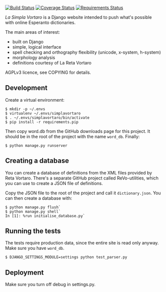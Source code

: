 [![Build Status](https://travis-ci.org/Wilfred/simpla-vortaro.svg?branch=master)](https://travis-ci.org/Wilfred/simpla-vortaro)
[![Coverage Status](https://img.shields.io/coveralls/Wilfred/simpla-vortaro.svg)](https://coveralls.io/r/Wilfred/simpla-vortaro?branch=master)
[![Requirements Status](https://requires.io/github/Wilfred/simpla-vortaro/requirements.png?branch=master)](https://requires.io/github/Wilfred/simpla-vortaro/requirements/?branch=master)

*La Simpla Vortaro* is a Django website intended to push what's possible
with online Esperanto dictionaries.

The main areas of interest:

* built on Django
* simple, logical interface
* spell checking and orthography flexibility (unicode, x-system, h-system)
* morphology analysis
* definitions courtesy of La Reta Vortaro

AGPLv3 licence, see COPYING for details.

Development
-----------

Create a virtual environment:

    $ mkdir -p ~/.envs
    $ virtualenv ~/.envs/simplavortaro
    $ . ~/.envs/simplavortaro/bin/activate
    $ pip install -r requirements.pip
    
Then copy word.db from the GitHub downloads page for this project. It
should be in the root of the project with the name `word_db`. Finally:

    $ python manage.py runserver

Creating a database
-------------------

You can create a database of definitions from the XML files provided
by Reta Vortaro. There's a separate GitHub project called
ReVo-utilities, which you can use to create a JSON file of
definitions.

Copy the JSON file to the root of the project and call it
`dictionary.json`. You can then create a database with:

    $ python manage.py flush`
    $ python manage.py shell`
    In [1]: %run initialise_database.py`
    
    
Running the tests
-----------------

The tests require production data, since the entire site is read only
anyway. Make sure you have `word_db`.

    $ DJANGO_SETTINGS_MODULE=settings python test_parser.py

Deployment
----------

Make sure you turn off debug in settings.py.
